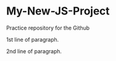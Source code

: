# My-New-JS-Project
Practice repository for the Github


1st line of paragraph.

2nd line of paragraph.
